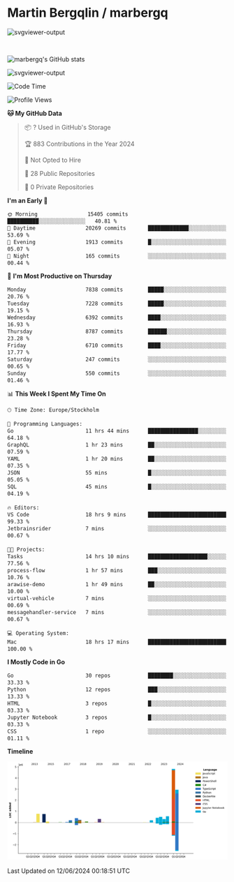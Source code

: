 # Martin Bergqlin / marbergq

![svgviewer-output](https://user-images.githubusercontent.com/2405410/206014777-22d41ecb-c24f-421d-b7d9-bba2cb5bb0de.svg)

<br>

<!--- [![Martin's Week](https://github-readme-stats.vercel.app/api/wakatime?username=marbergq&theme=dark)](https://github.com/anuraghazra/github-readme-stats) -->

![marbergq's GitHub stats](https://github-readme-stats.vercel.app/api?username=marbergq&count_private=true&show_icons=true)

![svgviewer-output](https://wakatime.com/badge/user/3f0a2069-6683-4e19-9a4a-7d21ea815067.svg)

<!--START_SECTION:waka-->
![Code Time](http://img.shields.io/badge/Code%20Time-4%2C131%20hrs%2053%20mins-blue)

![Profile Views](http://img.shields.io/badge/Profile%20Views-0-blue)

**🐱 My GitHub Data** 

> 📦 ? Used in GitHub's Storage 
 > 
> 🏆 883 Contributions in the Year 2024
 > 
> 🚫 Not Opted to Hire
 > 
> 📜 28 Public Repositories 
 > 
> 🔑 0 Private Repositories 
 > 
**I'm an Early 🐤** 

```text
🌞 Morning                15405 commits       ██████████░░░░░░░░░░░░░░░   40.81 % 
🌆 Daytime                20269 commits       █████████████░░░░░░░░░░░░   53.69 % 
🌃 Evening                1913 commits        █░░░░░░░░░░░░░░░░░░░░░░░░   05.07 % 
🌙 Night                  165 commits         ░░░░░░░░░░░░░░░░░░░░░░░░░   00.44 % 
```
📅 **I'm Most Productive on Thursday** 

```text
Monday                   7838 commits        █████░░░░░░░░░░░░░░░░░░░░   20.76 % 
Tuesday                  7228 commits        █████░░░░░░░░░░░░░░░░░░░░   19.15 % 
Wednesday                6392 commits        ████░░░░░░░░░░░░░░░░░░░░░   16.93 % 
Thursday                 8787 commits        ██████░░░░░░░░░░░░░░░░░░░   23.28 % 
Friday                   6710 commits        ████░░░░░░░░░░░░░░░░░░░░░   17.77 % 
Saturday                 247 commits         ░░░░░░░░░░░░░░░░░░░░░░░░░   00.65 % 
Sunday                   550 commits         ░░░░░░░░░░░░░░░░░░░░░░░░░   01.46 % 
```


📊 **This Week I Spent My Time On** 

```text
🕑︎ Time Zone: Europe/Stockholm

💬 Programming Languages: 
Go                       11 hrs 44 mins      ████████████████░░░░░░░░░   64.18 % 
GraphQL                  1 hr 23 mins        ██░░░░░░░░░░░░░░░░░░░░░░░   07.59 % 
YAML                     1 hr 20 mins        ██░░░░░░░░░░░░░░░░░░░░░░░   07.35 % 
JSON                     55 mins             █░░░░░░░░░░░░░░░░░░░░░░░░   05.05 % 
SQL                      45 mins             █░░░░░░░░░░░░░░░░░░░░░░░░   04.19 % 

🔥 Editors: 
VS Code                  18 hrs 9 mins       █████████████████████████   99.33 % 
Jetbrainsrider           7 mins              ░░░░░░░░░░░░░░░░░░░░░░░░░   00.67 % 

🐱‍💻 Projects: 
Tasks                    14 hrs 10 mins      ███████████████████░░░░░░   77.56 % 
process-flow             1 hr 57 mins        ███░░░░░░░░░░░░░░░░░░░░░░   10.76 % 
arawise-demo             1 hr 49 mins        ██░░░░░░░░░░░░░░░░░░░░░░░   10.00 % 
virtual-vehicle          7 mins              ░░░░░░░░░░░░░░░░░░░░░░░░░   00.69 % 
messagehandler-service   7 mins              ░░░░░░░░░░░░░░░░░░░░░░░░░   00.67 % 

💻 Operating System: 
Mac                      18 hrs 17 mins      █████████████████████████   100.00 % 
```

**I Mostly Code in Go** 

```text
Go                       30 repos            ████████░░░░░░░░░░░░░░░░░   33.33 % 
Python                   12 repos            ███░░░░░░░░░░░░░░░░░░░░░░   13.33 % 
HTML                     3 repos             █░░░░░░░░░░░░░░░░░░░░░░░░   03.33 % 
Jupyter Notebook         3 repos             █░░░░░░░░░░░░░░░░░░░░░░░░   03.33 % 
CSS                      1 repo              ░░░░░░░░░░░░░░░░░░░░░░░░░   01.11 % 
```



**Timeline**

![Lines of Code chart](https://raw.githubusercontent.com/marbergq/marbergq/main/assets/bar_graph.png)


 Last Updated on 12/06/2024 00:18:51 UTC
<!--END_SECTION:waka-->
